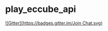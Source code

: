 # play_eccube_api
[![Gitter](https://badges.gitter.im/Join Chat.svg)](https://gitter.im/satoshi-m8a/play_eccube_api?utm_source=badge&utm_medium=badge&utm_campaign=pr-badge&utm_content=badge)
